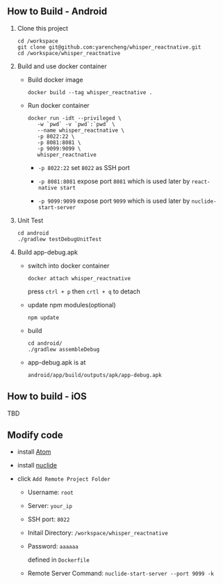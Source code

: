 ## How to Build - Android

1. Clone this project

   ```
   cd /workspace
   git clone git@github.com:yarencheng/whisper_reactnative.git
   cd /workspace/whisper_reactnative
   ```
2. Build and use docker container
   * Build docker image

      ```
      docker build --tag whisper_reactnative .
      ```
   * Run docker container
   
      ```
      docker run -idt --privileged \
         -w `pwd` -v `pwd`:`pwd` \
         --name whisper_reactnative \
         -p 8022:22 \
         -p 8081:8081 \
         -p 9099:9099 \
         whisper_reactnative
      ```
      
      * ```-p 8022:22``` set ```8022``` as SSH port
      
      * ```-p 8081:8081``` expose port ```8081``` which is used later by ```react-native start```
      
      * ```-p 9099:9099``` expose port ```9099``` which is used later by ```nuclide-start-server```

3. Unit Test

   ```
   cd android
   ./gradlew testDebugUnitTest
   ```

4. Build app-debug.apk

   * switch into docker container
   
      ```docker attach whisper_reactnative```
      
      press ``` ctrl + p ``` then ``` crtl + q ``` to detach
      
   * update npm modules(optional)
   
      ``` npm update ```
   
   * build
   
      ```
      cd android/
      ./gradlew assembleDebug
      ```
      
   * app-debug.apk is at
   
      ```android/app/build/outputs/apk/app-debug.apk```

## How to build - iOS

TBD

## Modify code

   * install [Atom](https://atom.io/)
   * install [nuclide](https://nuclide.io/docs/editor/setup/)
   * click ```Add Remote Project Folder```
      
      * Username: ```root```
      
      * Server: ```your_ip```
      
      * SSH port: ```8022```
      
      * Initail Directory: ```/workspace/whisper_reactnative```
      
      * Password: ```aaaaaa```
      
         defined in ```Dockerfile```
      
      * Remote Server Command: ```nuclide-start-server --port 9099 -k```
